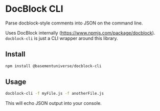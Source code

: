 # DocBlock CLI

Parse docblock-style comments into JSON on the command line.

Uses DocBlock internally (https://www.npmjs.com/package/docblock). `docblock-cli` is just a CLI wrapper around this library.

## Install

```bash
npm install @basementuniverse/docblock-cli
```

## Usage

```bash
docblock-cli -f myFile.js -f anotherFile.js
```

This will echo JSON output into your console.
